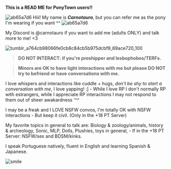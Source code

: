 
**This is a READ ME for PonyTown users!!**

![ab65a7d6](https://github.com/user-attachments/assets/4f8b9c22-42aa-4925-9a76-f2ffb9fdd263) Hiii! My name is ***Carnotauro***, but you can refer me as the pony I'm wearing if you want ^^ 
![ab65a7d6](https://github.com/user-attachments/assets/4f8b9c22-42aa-4925-9a76-f2ffb9fdd263)

My Discord is @carnotauro if you want to add me (adults ONLY) and talk more to me! <3

 ![tumblr_a764cb98066fe0cb8c84cb5b975dcbf9_69ace720_100](https://github.com/user-attachments/assets/6d4496f8-7915-4f11-8a68-d133f1657d20)

>**DO NOT INTERACT: if you're proshipper and lesbophobes/TERFs.**

>**Minors are OK to have light interactions with me but please DO NOT try to befriend or have conversations with me.**

I love whispers and interactions like cuddle + hugs, *don't be shy to start a conversation with me*, I love yapping! :] - While I love RP I don't normally RP with estrangers, while I appreciate RP interactions I may not respond to them out of sheer awakardness '^^

I may be a freak and I LOVE NSFW convos, I'm totally OK with NSFW interactions - But keep it civil. (Only in the +18 PT Server)

My favorite topics in general to talk are: Biology & zoology/animals, history & archeology, Sonic, MLP, Dolls, Plushies, toys in general, - If in the +18 PT Server: NSFW/sex and BDSM/kinks.

I speak Portuguese natively, fluent in English and learning Spanish & Japanese.




![smile](https://github.com/user-attachments/assets/2d221fb6-d9e4-4205-94e7-d9711ebad3b3)

